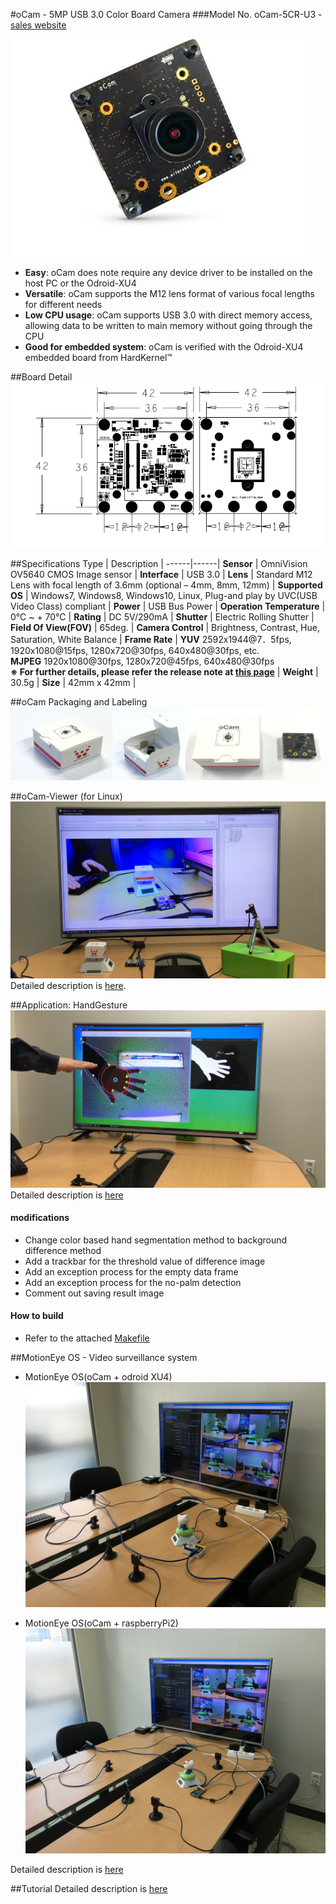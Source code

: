 #oCam - 5MP USB 3.0 Color Board Camera
###Model No. oCam-5CR-U3 - [sales website](http://www.hardkernel.com/main/products/prdt_info.php?g_code=G145231889365)

![ScreenShot](images/oCam_model.jpg)

* **Easy**: oCam does note require any device driver to be installed on the host PC or the Odroid-XU4
* **Versatile**: oCam supports the M12 lens format of various focal lengths for different needs
* **Low CPU usage**: oCam supports USB 3.0 with direct memory access, allowing data to be written to main memory without going through the CPU
* **Good for embedded system**: oCam is verified with the Odroid-XU4 embedded board from HardKernel™

##Board Detail
![ScreenShot](images/oCam_layout.png)


##Specifications
Type | Description |
------|------|
**Sensor** | OmniVision OV5640 CMOS Image sensor |
**Interface** | USB 3.0 |
**Lens** | Standard M12 Lens with focal length of 3.6mm (optional – 4mm, 8mm, 12mm) | 
**Supported OS** | Windows7, Windows8, Windows10, Linux, Plug-and play by UVC(USB Video Class) compliant | 
**Power** | USB Bus Power | 
**Operation Temperature** | 0°C ~ + 70°C |
**Rating** | DC 5V/290mA |
**Shutter** | Electric Rolling Shutter |
**Field Of View(FOV)** | 65deg. |
**Camera Control** | Brightness, Contrast, Hue, Saturation, White Balance | 
**Frame Rate** | **YUV** 2592x1944@7．5fps, 1920x1080@15fps, 1280x720@30fps, 640x480@30fps, etc.<br/> **MJPEG** 1920x1080@30fps, 1280x720@45fps, 640x480@30fps<br/> **※ For further details, please refer the release note at [this page](Firmware)** | 
**Weight** | 30.5g | 
**Size** | 42mm x 42mm | 

##oCam Packaging and Labeling
![ScreenShot](images/oCam_unpacking.png)


##oCam-Viewer (for Linux)
[![ScreenShot](images/oCam_viewer.png)](https://youtu.be/3x4ODTUOSds)
Detailed description is [here](oCam_viewer).

##Application: HandGesture
[![ScreenShot](images/oCam_handgesture.png)](https://youtu.be/qt8iNjDMUUo)
Detailed description is [here](https://www.youtube.com/watch?v=th8hUD7Ajg4)

#### modifications
* Change color based hand segmentation method to background difference method
* Add a trackbar for the threshold value of difference image
* Add an exception process for the empty data frame
* Add an exception process for the no-palm detection
* Comment out saving result image
 
#### How to build
* Refer to the attached [Makefile](HandGesture/Makefile)

##MotionEye OS - Video surveillance system
* MotionEye OS(oCam + odroid XU4) 
[![ScreenShot](images/motionEyeOs-odroidXU4.JPG)](https://youtu.be/ePXZSQPnM0Q)

* MotionEye OS(oCam + raspberryPi2) 
[![ScreenShot](images/motionEyeOs-RaspberryPi2.JPG)](https://youtu.be/ImZ8hTkd2R8)

Detailed description is [here](https://github.com/ccrisan/motioneyeos)

##Tutorial
Detailed description is [here](Tutorial)
